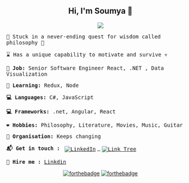 <div align="center">

## Hi, I'm Soumya :wave:

![](https://media.giphy.com/media/QQkyLVLAbQRKU/giphy-downsized-large.gif)


</div>
<samp>
  
:bee: Stuck in a never-ending quest for wisdom called philosophy :seedling:

:hourglass: Has a unique capability to motivate and survive  :skull:

**:gem: Job:** Senior Software Engineer React, .NET , Data Visualization 

**:school_satchel: Learning:** Redux, Node

**:computer: Languages:** C#, JavaScript

**:computer: Frameworks:** .net, Angular, React

**:heart: Hobbies:** Philosophy, Literature, Movies, Music, Guitar

**:office: Organisation:** Keeps changing

**:mailbox_with_mail: Get in touch :** 
<a href="http://www.linkedin.com/in/soumyasankardutta">
    <img src="https://raw.githubusercontent.com/MikeCodesDotNET/MikeCodesDotNET/a8abbf37441f3253f74ea255a47f289208d7568c/Resources/linkedIn.svg" alt="LinkedIn" style="vertical-align:top; margin:4px">
  </a>
  <a href="https://linktr.ee/soumyasankardutta">
  <img src="https://images-wixmp-ed30a86b8c4ca887773594c2.wixmp.com/f/f3802aa3-d5d1-45e1-acef-1cb7ba2f1081/dcccqwn-c2c059d2-aa53-452e-88f6-ce70f6bd27b1.png/v1/fill/w_60,h_40,strp/linktree_slime_logo_by_lexurydesign_dcccqwn-fullview.png?token=eyJ0eXAiOiJKV1QiLCJhbGciOiJIUzI1NiJ9.eyJzdWIiOiJ1cm46YXBwOjdlMGQxODg5ODIyNjQzNzNhNWYwZDQxNWVhMGQyNmUwIiwiaXNzIjoidXJuOmFwcDo3ZTBkMTg4OTgyMjY0MzczYTVmMGQ0MTVlYTBkMjZlMCIsIm9iaiI6W1t7ImhlaWdodCI6Ijw9NTAwIiwicGF0aCI6IlwvZlwvZjM4MDJhYTMtZDVkMS00NWUxLWFjZWYtMWNiN2JhMmYxMDgxXC9kY2NjcXduLWMyYzA1OWQyLWFhNTMtNDUyZS04OGY2LWNlNzBmNmJkMjdiMS5wbmciLCJ3aWR0aCI6Ijw9NTAwIn1dXSwiYXVkIjpbInVybjpzZXJ2aWNlOmltYWdlLm9wZXJhdGlvbnMiXX0.C8216b5xu1lT_XqG2tgXVvEwmiRseuBpYeTbMhX9adY" alt="Link Tree" style="vertical-align:top; margin:4px"></img>
</a>

**:briefcase: Hire me :** [Linkdin](linkedin.com/in/soumyasankardutta)

</samp>

<div align="center">

[![forthebadge](https://forthebadge.com/images/badges/uses-badges.svg)](https://forthebadge.com)
[![forthebadge](https://forthebadge.com/images/badges/built-with-love.svg)](https://forthebadge.com)

